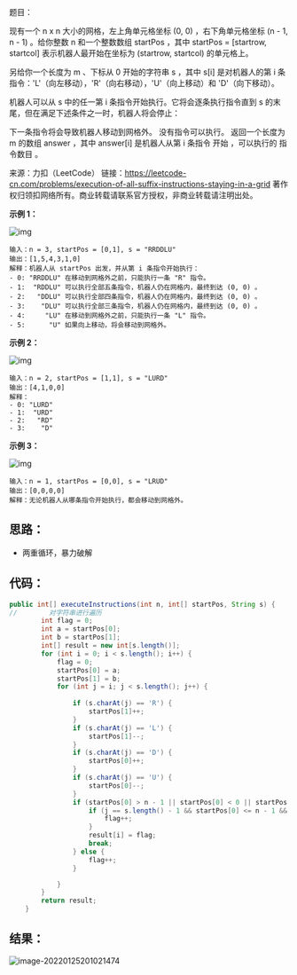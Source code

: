 题目：

现有一个 n x n 大小的网格，左上角单元格坐标 (0, 0) ，右下角单元格坐标 (n - 1, n - 1) 。给你整数 n 和一个整数数组 startPos ，其中 startPos = [startrow, startcol] 表示机器人最开始在坐标为 (startrow, startcol) 的单元格上。

另给你一个长度为 m 、下标从 0 开始的字符串 s ，其中 s[i] 是对机器人的第 i 条指令：'L'（向左移动），'R'（向右移动），'U'（向上移动）和 'D'（向下移动）。

机器人可以从 s 中的任一第 i 条指令开始执行。它将会逐条执行指令直到 s 的末尾，但在满足下述条件之一时，机器人将会停止：

下一条指令将会导致机器人移动到网格外。
没有指令可以执行。
返回一个长度为 m 的数组 answer ，其中 answer[i] 是机器人从第 i 条指令 开始 ，可以执行的 指令数目 。

来源：力扣（LeetCode）
链接：https://leetcode-cn.com/problems/execution-of-all-suffix-instructions-staying-in-a-grid
著作权归领扣网络所有。商业转载请联系官方授权，非商业转载请注明出处。

<!--more-->

**示例 1：**

![img](https://assets.leetcode.com/uploads/2021/12/09/1.png)

```
输入：n = 3, startPos = [0,1], s = "RRDDLU"
输出：[1,5,4,3,1,0]
解释：机器人从 startPos 出发，并从第 i 条指令开始执行：
- 0: "RRDDLU" 在移动到网格外之前，只能执行一条 "R" 指令。
- 1:  "RDDLU" 可以执行全部五条指令，机器人仍在网格内，最终到达 (0, 0) 。
- 2:   "DDLU" 可以执行全部四条指令，机器人仍在网格内，最终到达 (0, 0) 。
- 3:    "DLU" 可以执行全部三条指令，机器人仍在网格内，最终到达 (0, 0) 。
- 4:     "LU" 在移动到网格外之前，只能执行一条 "L" 指令。
- 5:      "U" 如果向上移动，将会移动到网格外。
```

**示例 2：**

![img](https://assets.leetcode.com/uploads/2021/12/09/2.png)

```
输入：n = 2, startPos = [1,1], s = "LURD"
输出：[4,1,0,0]
解释：
- 0: "LURD"
- 1:  "URD"
- 2:   "RD"
- 3:    "D"
```

**示例 3：**

![img](https://gitee.com/misteryliu/typora/raw/master/image/3.png)

```
输入：n = 1, startPos = [0,0], s = "LRUD"
输出：[0,0,0,0]
解释：无论机器人从哪条指令开始执行，都会移动到网格外。
```

## 思路：

- 两重循环，暴力破解

## 代码：

```java
public int[] executeInstructions(int n, int[] startPos, String s) {
//        对字符串进行遍历
        int flag = 0;
        int a = startPos[0];
        int b = startPos[1];
        int[] result = new int[s.length()];
        for (int i = 0; i < s.length(); i++) {
            flag = 0;
            startPos[0] = a;
            startPos[1] = b;
            for (int j = i; j < s.length(); j++) {
                
                if (s.charAt(j) == 'R') {
                    startPos[1]++;
                }
                if (s.charAt(j) == 'L') {
                    startPos[1]--;
                }
                if (s.charAt(j) == 'D') {
                    startPos[0]++;
                }
                if (s.charAt(j) == 'U') {
                    startPos[0]--;
                }
                if (startPos[0] > n - 1 || startPos[0] < 0 || startPos[1] > n - 1 || startPos[1] < 0 || j == s.length() - 1) {
                    if (j == s.length() - 1 && startPos[0] <= n - 1 && startPos[1] <= n - 1 && startPos[0] >= 0 && startPos[1] >= 0) {
                        flag++;
                    }
                    result[i] = flag;
                    break;
                } else {
                    flag++;
                }

            }
        }
        return result;
    }
```

## 结果：

![image-20220125201021474](https://gitee.com/misteryliu/typora/raw/master/image/image-20220125201021474.png)